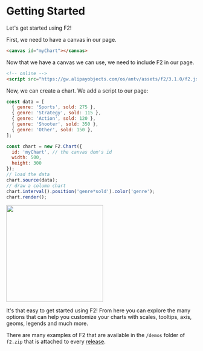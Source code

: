 # Getting Started

Let's get started using F2!

First, we need to have a canvas in our page.

```html
<canvas id="myChart"></canvas>
```

Now that we have a canvas we can use, we need to include F2 in our page.

```html
<!-- online -->
<script src="https://gw.alipayobjects.com/os/antv/assets/f2/3.1.0/f2.js"></script>
```

Now, we can create a chart. We add a script to our page:

```javascript
const data = [ 
  { genre: 'Sports', sold: 275 },
  { genre: 'Strategy', sold: 115 },
  { genre: 'Action', sold: 120 },
  { genre: 'Shooter', sold: 350 },
  { genre: 'Other', sold: 150 },
];

const chart = new F2.Chart({
  id: 'myChart', // the canvas dom's id
  width: 500,
  height: 300
});
// load the data
chart.source(data);
// draw a column chart
chart.interval().position('genre*sold').color('genre');
chart.render();
```

<img src="https://gw.alipayobjects.com/zos/rmsportal/DilorPgmSmZjWNkEqIdp.png" width="256">

It's that easy to get started using F2! From here you can explore the many options that can help you customize your charts with scales, tooltips, axis, geoms, legends and much more.

There are many examples of F2 that are available in the `/demos` folder of `f2.zip` that is attached to every [release](https://github.com/antvis/f2/releases).
